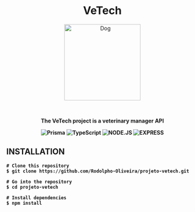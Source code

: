 <div align="center">
<h1>VeTech</h1>
<p>
<img src="https://storage.deliveryvip.com.br/7-uFb9ca-rTVclI0p-yGLYJd2je7eaUBeZwNBKsT4DA/h:256/Z3M6Ly9kZWxpdmVy/eXZpcC9ybjV4cnBm/czR5d2F6MHd3M3hx/cDQ5aGJlb2Rq" alt="Dog" width=200px/>
</p>
<br>
<p > <b>The VeTech project is a veterinary manager API<b> </p>
 
![Prisma](https://img.shields.io/badge/Prisma-3982CE?style=for-the-badge&logo=Prisma&logoColor=white) ![TypeScript](https://img.shields.io/badge/typescript-%23007ACC.svg?style=for-the-badge&logo=typescript&logoColor=white) ![NODE.JS](https://camo.githubusercontent.com/2e5a624f533563052290ad30aed4ecc1092945a458c80cd753d108807e0293b5/68747470733a2f2f696d672e736869656c64732e696f2f62616467652f6e6f6465206a732532302d2532333230323332612e7376673f267374796c653d666f722d7468652d626164676526636f6c6f723d333339393333266c6f676f3d6e6f64652e6a73266c6f676f436f6c6f723d666666666666)    ![EXPRESS](https://camo.githubusercontent.com/56960eb8a4e655c887ee533f3d6b29ad57255c69a3e07b0455f29af3ad4947fd/68747470733a2f2f696d672e736869656c64732e696f2f62616467652f457870726573732532302d2532333230323332612e7376673f267374796c653d666f722d7468652d626164676526636f6c6f723d303030303030266c6f676f3d45787072657373266c6f676f436f6c6f723d666666666666)
 

 </div>
 
 ## INSTALLATION
 
 ```
# Clone this repository
$ git clone https://github.com/Rodolpho-Oliveira/projeto-vetech.git

# Go into the repository
$ cd projeto-vetech

# Install dependencies
$ npm install
